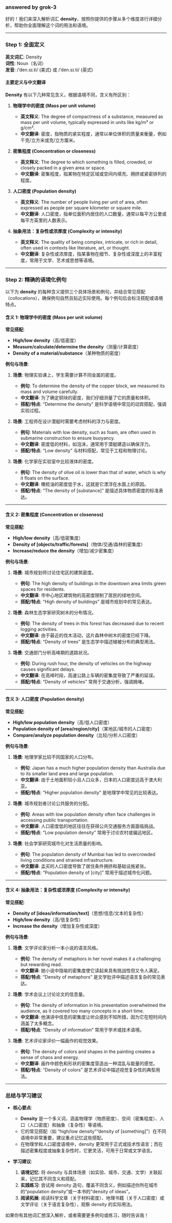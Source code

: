 ### answered by grok-3
好的！我们来深入解析词汇 **density**，按照你提供的步骤从多个维度进行详细分析，帮助你全面理解这个词的用法和语境。

---

### Step 1: 全面定义

**英文词汇**: Density  
**词性**: Noun（名词）  
**发音**: /ˈden.sɪ.ti/ (美式) 或 /ˈden.sɪ.ti/ (英式)

#### 主要定义与中文翻译
**Density** 有以下几种常见含义，根据语境不同，含义有所区别：

1. **物理学中的密度 (Mass per unit volume)**  
   - **英文释义**: The degree of compactness of a substance, measured as mass per unit volume, typically expressed in units like kg/m³ or g/cm³.  
   - **中文翻译**: 密度，指物质的紧实程度，通常以单位体积的质量来衡量，例如千克/立方米或克/立方厘米。  

2. **密集程度 (Concentration or closeness)**  
   - **英文释义**: The degree to which something is filled, crowded, or closely packed in a given area or space.  
   - **中文翻译**: 密集程度，指某物在特定区域或空间内填充、拥挤或紧密排列的程度。  

3. **人口密度 (Population density)**  
   - **英文释义**: The number of people living per unit of area, often expressed as people per square kilometer or square mile.  
   - **中文翻译**: 人口密度，指单位面积内居住的人口数量，通常以每平方公里或每平方英里的人数表示。  

4. **抽象用法：复杂性或浓厚度 (Complexity or intensity)**  
   - **英文释义**: The quality of being complex, intricate, or rich in detail, often used in contexts like literature, art, or thought.  
   - **中文翻译**: 复杂性或浓厚度，指某事物在细节、复杂性或深度上的丰富程度，常用于文学、艺术或思想等语境。  

---

### Step 2: 精确的语境化例句

以下为 **density** 的每种含义提供三个具体场景和例句，并结合常见搭配（collocations），确保例句自然且贴近实际使用。每个例句后会标注搭配或语境特点。

#### 含义 1: 物理学中的密度 (Mass per unit volume)

**常见搭配**:  
- **High/low density**（高/低密度）  
- **Measure/calculate/determine the density**（测量/计算密度）  
- **Density of a material/substance**（某种物质的密度）  

**例句与场景**:

1. **场景**: 物理实验课上，学生需要计算不同金属的密度。  
   - **例句**: To determine the density of the copper block, we measured its mass and volume carefully.  
   - **中文翻译**: 为了确定铜块的密度，我们仔细测量了它的质量和体积。  
   - **搭配/特点**: “Determine the density” 是科学语境中常见的动宾搭配，强调实验过程。

2. **场景**: 工程师在设计潜艇时需要考虑材料的浮力与密度。  
   - **例句**: Materials with low density, such as foam, are often used in submarine construction to ensure buoyancy.  
   - **中文翻译**: 密度低的材料，如泡沫，通常用于潜艇建造以确保浮力。  
   - **搭配/特点**: “Low density” 与材料搭配，常见于工程和物理讨论。

3. **场景**: 化学家在实验室中比较液体的密度。  
   - **例句**: The density of olive oil is lower than that of water, which is why it floats on the surface.  
   - **中文翻译**: 橄榄油的密度低于水，这就是它漂浮在水面上的原因。  
   - **搭配/特点**: “The density of [substance]” 是描述具体物质密度的标准表达。

---

#### 含义 2: 密集程度 (Concentration or closeness)

**常见搭配**:  
- **High/low density**（高/低密集度）  
- **Density of [objects/traffic/forests]**（物体/交通/森林的密集度）  
- **Increase/reduce the density**（增加/减少密集度）  

**例句与场景**:

1. **场景**: 城市规划师讨论住宅区的建筑密度。  
   - **例句**: The high density of buildings in the downtown area limits green spaces for residents.  
   - **中文翻译**: 市中心地区建筑物的高密度限制了居民的绿地空间。  
   - **搭配/特点**: “High density of buildings” 是城市规划中的常见表达。

2. **场景**: 森林生态学家研究树木的分布情况。  
   - **例句**: The density of trees in this forest has decreased due to recent logging activities.  
   - **中文翻译**: 由于最近的伐木活动，这片森林中树木的密度已经下降。  
   - **搭配/特点**: “Density of trees” 是生态学中描述植被分布的典型用法。

3. **场景**: 交通部门分析高峰期的道路状况。  
   - **例句**: During rush hour, the density of vehicles on the highway causes significant delays.  
   - **中文翻译**: 在高峰时段，高速公路上车辆的密集度导致了严重的延误。  
   - **搭配/特点**: “Density of vehicles” 常用于交通分析，强调拥堵。

---

#### 含义 3: 人口密度 (Population density)

**常见搭配**:  
- **High/low population density**（高/低人口密度）  
- **Population density of [area/region/city]**（某地区/城市的人口密度）  
- **Compare/analyze population density**（比较/分析人口密度）  

**例句与场景**:

1. **场景**: 地理学家比较不同国家的人口分布。  
   - **例句**: Japan has a much higher population density than Australia due to its smaller land area and large population.  
   - **中文翻译**: 由于土地面积较小且人口众多，日本的人口密度远高于澳大利亚。  
   - **搭配/特点**: “Higher population density” 是地理学中常见的比较表达。

2. **场景**: 城市规划者讨论公共服务的分配。  
   - **例句**: Areas with low population density often face challenges in accessing public transportation.  
   - **中文翻译**: 人口密度低的地区往往在获得公共交通服务方面面临挑战。  
   - **搭配/特点**: “Low population density” 常用于讨论农村或偏远地区。

3. **场景**: 社会学家研究城市化对生活质量的影响。  
   - **例句**: The population density of Mumbai has led to overcrowded living conditions and strained infrastructure.  
   - **中文翻译**: 孟买的人口密度导致了居住条件拥挤和基础设施紧张。  
   - **搭配/特点**: “Population density of [city]” 常用于描述城市化问题。

---

#### 含义 4: 抽象用法：复杂性或浓厚度 (Complexity or intensity)

**常见搭配**:  
- **Density of [ideas/information/text]**（思想/信息/文本的复杂性）  
- **High/low density**（高/低复杂性）  
- **Increase the density**（增加复杂性或深度）  

**例句与场景**:

1. **场景**: 文学评论家分析一本小说的语言风格。  
   - **例句**: The density of metaphors in her novel makes it a challenging but rewarding read.  
   - **中文翻译**: 她小说中隐喻的密集度使它读起来具有挑战性但又令人满足。  
   - **搭配/特点**: “Density of metaphors” 是文学批评中描述语言复杂的常见表达。

2. **场景**: 学术会议上讨论论文的信息量。  
   - **例句**: The density of information in his presentation overwhelmed the audience, as it covered too many concepts in a short time.  
   - **中文翻译**: 他演讲中信息的密集度让听众感到不知所措，因为它在短时间内涵盖了太多概念。  
   - **搭配/特点**: “Density of information” 常用于学术或技术语境。

3. **场景**: 艺术评论家评价一幅画作的视觉效果。  
   - **例句**: The density of colors and shapes in the painting creates a sense of chaos and energy.  
   - **中文翻译**: 画作中颜色和形状的密集度营造出一种混乱与能量的感觉。  
   - **搭配/特点**: “Density of colors” 是艺术评论中描述视觉复杂性的典型用法。

---

### 总结与学习建议
- **核心要点**:  
  - **Density** 是一个多义词，涵盖物理学（物质密度）、空间（密集程度）、人口（人口密度）和抽象（复杂性）等语境。  
  - 它的常见搭配（如 “high/low density”“density of [something]”）在不同语境中非常重要，建议重点记忆这些搭配。  
  - 在物理学和人口密度语境中，density 更常用于正式或技术性语言；而在描述密集程度或抽象复杂性时，它更灵活，可用于日常或文学语言。  

- **学习建议**:  
  1. **语境记忆**: 将 density 与具体场景（如实验、城市、交通、文学）关联起来，记忆其不同含义和搭配。  
  2. **实践练习**: 尝试用 density 造句，覆盖不同含义，例如描述你所在城市的“population density”或一本书的“density of ideas”。  
  3. **阅读拓展**: 阅读科学文章（关于材料密度）、地理书籍（关于人口密度）或文学评论（关于语言复杂性），观察 density 的实际用法。  

如果你有其他词汇想深入解析，或者需要更多例句或练习，随时告诉我！